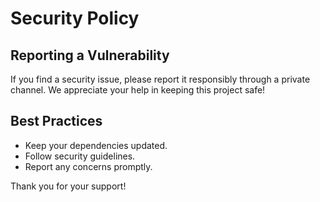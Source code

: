 # Security Policy

## Reporting a Vulnerability
If you find a security issue, please report it responsibly through a private channel. We appreciate your help in keeping this project safe!

## Best Practices
- Keep your dependencies updated.
- Follow security guidelines.
- Report any concerns promptly.

Thank you for your support!
